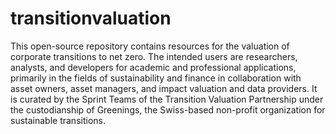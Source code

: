 # transitionvaluation
This open-source repository contains resources for the valuation of corporate transitions to net zero. The intended users are researchers, analysts, and developers for academic and professional applications, primarily in the fields of sustainability and finance in collaboration with asset owners, asset managers, and impact valuation and data providers. It is curated by the Sprint Teams of the Transition Valuation Partnership under the custodianship of Greenings, the Swiss-based non-profit organization for sustainable transitions.
